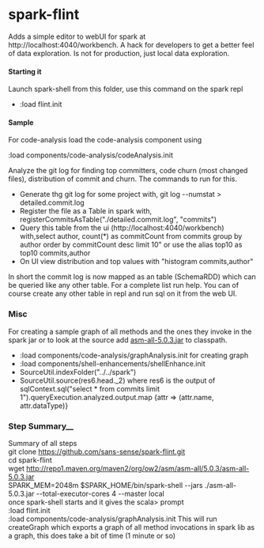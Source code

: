 spark-flint
===========

Adds a simple editor to webUI for spark at http://localhost:4040/workbench. A hack for developers to get a better feel of data exploration. Is not for production, just local data exploration.

#### Starting it  
Launch spark-shell from this folder, use this command on the spark repl  
* :load flint.init  

#### Sample  
For code-analysis load the code-analysis component using

:load components/code-analysis/codeAnalysis.init

Analyze the git log for finding top committers, code churn (most changed files), distribution of commit and churn. The commands to run for this.  
* Generate thg git log for some project with, git log --numstat > detailed.commit.log  
* Register the file as a Table in spark with, registerCommitsAsTable("./detailed.commit.log", "commits")  
* Query this table from the ui (http://localhost:4040/workbench) with,select author, count(*) as commitCount from commits group by author order by commitCount desc limit 10" or use the alias top10 as top10 commits,author  
* On UI view distribution and top values with "histogram commits,author"  

In short the commit log is now mapped as an table (SchemaRDD) which can be queried like any other table. For a complete list run help. You can of course create any other table in repl and run sql on it from the web UI.


### Misc
For creating a sample graph of all methods and the ones they invoke in the spark jar or to look at the source add [asm-all-5.0.3.jar](http://repo1.maven.org/maven2/org/ow2/asm/asm-all/5.0.3/asm-all-5.0.3.jar) to classpath.

* :load components/code-analysis/graphAnalysis.init for creating graph
* :load components/shell-enhancements/shellEnhance.init
* SourceUtil.indexFolder("../../spark")
* SourceUtil.source(res6.head._2) where res6 is the output of
sqlContext.sql("select * from commits limit 1").queryExecution.analyzed.output.map {attr => (attr.name, attr.dataType)}


### Step Summary__
Summary of all steps  
git clone https://github.com/sans-sense/spark-flint.git  
cd spark-flint  
wget http://repo1.maven.org/maven2/org/ow2/asm/asm-all/5.0.3/asm-all-5.0.3.jar  
SPARK_MEM=2048m $SPARK_HOME/bin/spark-shell --jars ./asm-all-5.0.3.jar --total-executor-cores 4 --master local  
once spark-shell starts and it gives the scala> prompt  
:load flint.init  
:load components/code-analysis/graphAnalysis.init
This will run createGraph which exports a graph of all method invocations in spark lib as a graph, this does take a bit of time (1 minute or so)

